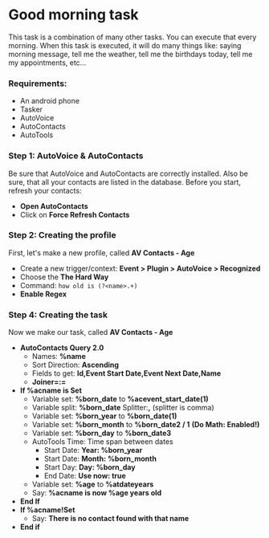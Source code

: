 # Good morning task
This task is a combination of many other tasks. You can execute that every morning.
When this task is executed, it will do many things like: saying morning message, tell me the weather, tell me the birthdays today, tell me my appointments, etc...

### Requirements:
- An android phone
- Tasker
- AutoVoice
- AutoContacts
- AutoTools

### Step 1: AutoVoice & AutoContacts
Be sure that AutoVoice and AutoContacts are correctly installed. Also be sure, that all your contacts are listed in the database.
Before you start, refresh your contacts:
- **Open AutoContacts**
- Click on **Force Refresh Contacts**

### Step 2: Creating the profile
First, let's make a new profile, called **AV Contacts - Age**
- Create a new trigger/context: **Event > Plugin > AutoVoice > Recognized**
- Choose the **The Hard Way**
- Command: ```how old is (?<name>.+)```
- **Enable Regex**

### Step 4: Creating the task
Now we make our task, called **AV Contacts - Age**
- **AutoContacts Query 2.0**
  - Names: **%name**
  - Sort Direction: **Ascending**
  - Fields to get: **Id,Event Start Date,Event Next Date,Name**
  - **Joiner=:=**
- **If %acname is Set**
  - Variable set: **%born_date** to **%acevent_start_date(1)**
  - Variable split: **%born_date** Splitter:**,** (splitter is comma)
  - Variable set: **%born_year** to **%born_date(1)**
  - Variable set: **%born_month** to **%born_date2 / 1** **(Do Math: Enabled!)**
  - Variable set: **%born_day** to **%born_date3**
  - AutoTools Time: Time span between dates
    - Start Date: **Year: %born_year**
    - Start Date: **Month: %born_month**
    - Start Day: **Day: %born_day**
    - End Date: **Use now: true**
  - Variable set: **%age** to **%atdateyears**
  - Say: **%acname is now %age years old**
- **End If**  
- **If %acname!Set**
  - Say: **There is no contact found with that name**
- **End if**


